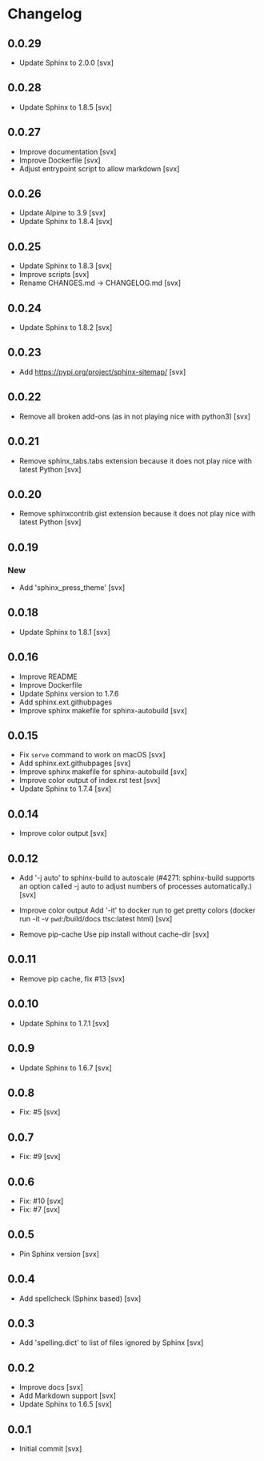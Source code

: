 # Changelog

## 0.0.29

* Update Sphinx to 2.0.0 [svx]

## 0.0.28

* Update Sphinx to 1.8.5 [svx]

## 0.0.27

* Improve documentation [svx]
* Improve Dockerfile [svx]
* Adjust entrypoint script to allow markdown [svx]

## 0.0.26

* Update Alpine to 3.9 [svx]
* Update Sphinx to 1.8.4 [svx]

## 0.0.25

* Update Sphinx to 1.8.3 [svx]
* Improve scripts [svx]
* Rename CHANGES.md -> CHANGELOG.md [svx]

## 0.0.24

* Update Sphinx to 1.8.2
  [svx]

## 0.0.23

* Add https://pypi.org/project/sphinx-sitemap/
  [svx]

## 0.0.22

* Remove all broken add-ons (as in not playing nice with python3)
  [svx]

## 0.0.21

* Remove sphinx_tabs.tabs extension because it does not play nice with latest Python
  [svx]

## 0.0.20

* Remove sphinxcontrib.gist extension because it does not play nice with latest Python
  [svx]


## 0.0.19

### New

* Add 'sphinx_press_theme'
  [svx]

## 0.0.18

* Update Sphinx to 1.8.1
  [svx]

## 0.0.16

* Improve README
* Improve Dockerfile
* Update Sphinx version to 1.7.6
* Add sphinx.ext.githubpages
* Improve sphinx makefile for sphinx-autobuild
  [svx]

## 0.0.15

* Fix ``serve`` command to work on macOS [svx]
* Add sphinx.ext.githubpages [svx]
* Improve sphinx makefile for sphinx-autobuild [svx]
* Improve color output of index.rst test [svx]
* Update Sphinx to 1.7.4 [svx]

## 0.0.14

* Improve color output [svx]

## 0.0.12

* Add '-j auto' to sphinx-build to autoscale
  (#4271: sphinx-build supports an option called -j auto to adjust numbers
  of processes automatically.)
  [svx]

* Improve color output
  Add '-it' to docker run to get pretty colors
  (docker run -it -v `pwd`:/build/docs ttsc:latest html)
  [svx]

* Remove pip-cache
  Use pip install without cache-dir
  [svx]

## 0.0.11

* Remove pip cache, fix #13 [svx]

## 0.0.10

* Update Sphinx to 1.7.1 [svx]

## 0.0.9

* Update Sphinx to 1.6.7 [svx]

## 0.0.8

* Fix: #5 [svx]

## 0.0.7

* Fix: #9 [svx]

## 0.0.6

* Fix: #10 [svx]
* Fix: #7 [svx]

## 0.0.5

* Pin Sphinx version [svx]

## 0.0.4

* Add spellcheck (Sphinx based) [svx]

## 0.0.3

* Add 'spelling.dict' to list of files ignored by Sphinx [svx]

## 0.0.2

* Improve docs [svx]
* Add Markdown support [svx]
* Update Sphinx to 1.6.5 [svx]

## 0.0.1

* Initial commit [svx]
